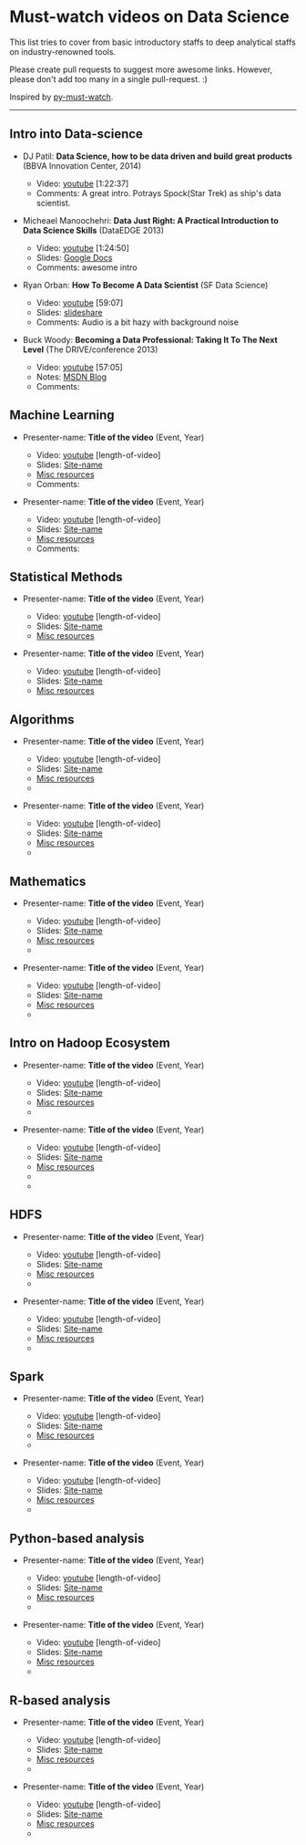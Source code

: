 Must-watch videos on Data Science
=============
This list tries to cover from basic introductory staffs to deep analytical staffs on industry-renowned tools.

Please create pull requests to suggest more awesome links. However, please don't add too many in a single pull-request. :)

Inspired by [py-must-watch](https://github.com/s16h/py-must-watch). 

------------------------------------------------------

## Intro into Data-science
* DJ Patil: **Data Science, how to be data driven and build great products** (BBVA Innovation Center, 2014)
    * Video: [youtube](https://www.youtube.com/watch?v=54t7bSXniAs) [1:22:37]
    * Comments: A great intro. Potrays Spock(Star Trek) as ship's data scientist.

* Micheael Manoochehri: **Data Just Right: A Practical Introduction to Data Science Skills** (DataEDGE 2013)
    * Video: [youtube](https://www.youtube.com/watch?v=rpwZ_i-9U0o) [1:24:50]
    * Slides: [Google Docs](http://goo.gl/sCmF0)
    * Comments: awesome intro

* Ryan Orban: **How To Become A Data Scientist** (SF Data Science)
    * Video: [youtube](https://www.youtube.com/watch?v=c52IOlnPw08) [59:07]
    * Slides: [slideshare](http://www.slideshare.net/ryanorban/how-to-become-a-data-scientist)
    * Comments: Audio is a bit hazy with background noise

* Buck Woody: **Becoming a Data Professional: Taking It To The Next Level** (The DRIVE/conference 2013)
    * Video: [youtube](https://www.youtube.com/watch?v=Zdh3p4EKLeQ) [57:05]
    * Notes: [MSDN Blog](http://blogs.msdn.com/b/buckwoody/archive/2013/02/21/link-list-becoming-a-data-professional.aspx)
    * Comments: 


## Machine Learning
* Presenter-name: **Title of the video** (Event, Year)
    * Video: [youtube](video-link) [length-of-video]
    * Slides: [Site-name](slide-link)
    * [Misc resources](link)
    * Comments:  


* Presenter-name: **Title of the video** (Event, Year)
    * Video: [youtube](video-link) [length-of-video]
    * Slides: [Site-name](slide-link)
    * [Misc resources](link)
    * Comments: 


## Statistical Methods
* Presenter-name: **Title of the video** (Event, Year)
    * Video: [youtube](video-link) [length-of-video]
    * Slides: [Site-name](slide-link)
    * [Misc resources](link)


* Presenter-name: **Title of the video** (Event, Year)
    * Video: [youtube](video-link) [length-of-video]
    * Slides: [Site-name](slide-link)
    * [Misc resources](link)
 



## Algorithms
* Presenter-name: **Title of the video** (Event, Year)
    * Video: [youtube](video-link) [length-of-video]
    * Slides: [Site-name](slide-link)
    * [Misc resources](link)
    * 

* Presenter-name: **Title of the video** (Event, Year)
    * Video: [youtube](video-link) [length-of-video]
    * Slides: [Site-name](slide-link)
    * [Misc resources](link)
    * 



## Mathematics
* Presenter-name: **Title of the video** (Event, Year)
    * Video: [youtube](video-link) [length-of-video]
    * Slides: [Site-name](slide-link)
    * [Misc resources](link)
    * 

* Presenter-name: **Title of the video** (Event, Year)
    * Video: [youtube](video-link) [length-of-video]
    * Slides: [Site-name](slide-link)
    * [Misc resources](link)
    * 



## Intro on Hadoop Ecosystem
* Presenter-name: **Title of the video** (Event, Year)
    * Video: [youtube](video-link) [length-of-video]
    * Slides: [Site-name](slide-link)
    * [Misc resources](link)
    * 

* Presenter-name: **Title of the video** (Event, Year)
    * Video: [youtube](video-link) [length-of-video]
    * Slides: [Site-name](slide-link)
    * [Misc resources](link)
    * 
    * 


## HDFS
* Presenter-name: **Title of the video** (Event, Year)
    * Video: [youtube](video-link) [length-of-video]
    * Slides: [Site-name](slide-link)
    * [Misc resources](link)
    * 

* Presenter-name: **Title of the video** (Event, Year)
    * Video: [youtube](video-link) [length-of-video]
    * Slides: [Site-name](slide-link)
    * [Misc resources](link)
    * 


## Spark
* Presenter-name: **Title of the video** (Event, Year)
    * Video: [youtube](video-link) [length-of-video]
    * Slides: [Site-name](slide-link)
    * [Misc resources](link)
    * 

* Presenter-name: **Title of the video** (Event, Year)
    * Video: [youtube](video-link) [length-of-video]
    * Slides: [Site-name](slide-link)
    * [Misc resources](link)
    * 


## Python-based analysis
* Presenter-name: **Title of the video** (Event, Year)
    * Video: [youtube](video-link) [length-of-video]
    * Slides: [Site-name](slide-link)
    * [Misc resources](link)
    * 

* Presenter-name: **Title of the video** (Event, Year)
    * Video: [youtube](video-link) [length-of-video]
    * Slides: [Site-name](slide-link)
    * [Misc resources](link)
    * 


## R-based analysis
* Presenter-name: **Title of the video** (Event, Year)
    * Video: [youtube](video-link) [length-of-video]
    * Slides: [Site-name](slide-link)
    * [Misc resources](link)
    * 

* Presenter-name: **Title of the video** (Event, Year)
    * Video: [youtube](video-link) [length-of-video]
    * Slides: [Site-name](slide-link)
    * [Misc resources](link)
    * 
